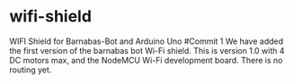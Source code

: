 # wifi-shield
WIFI Shield for Barnabas-Bot and Arduino Uno
#Commit 1
We have added the first version of the barnabas bot Wi-Fi shield. This is version 1.0 with 4 DC motors max, and the NodeMCU Wi-Fi development board. There is no routing yet.  
